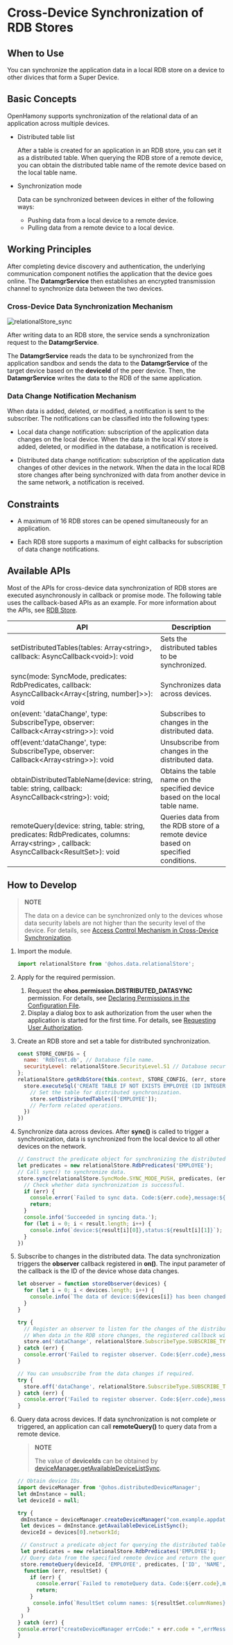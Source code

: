 # Cross-Device Synchronization of RDB Stores


## When to Use

You can synchronize the application data in a local RDB store on a device to other divices that form a Super Device.


## Basic Concepts

OpenHamony supports synchronization of the relational data of an application across multiple devices.

- Distributed table list

  After a table is created for an application in an RDB store, you can set it as a distributed table. When querying the RDB store of a remote device, you can obtain the distributed table name of the remote device based on the local table name.

- Synchronization mode

  Data can be synchronized between devices in either of the following ways:

  - Pushing data from a local device to a remote device. 
  - Pulling data from a remote device to a local device.


## Working Principles

After completing device discovery and authentication, the underlying communication component notifies the application that the device goes online. The **DatamgrService** then establishes an encrypted transmission channel to synchronize data between the two devices.


### Cross-Device Data Synchronization Mechanism

![relationalStore_sync](figures/relationalStore_sync.jpg)

After writing data to an RDB store, the service sends a synchronization request to the **DatamgrService**.

The **DatamgrService** reads the data to be synchronized from the application sandbox and sends the data to the **DatamgrService** of the target device based on the **deviceId** of the peer device. Then, the **DatamgrService** writes the data to the RDB of the same application.


### Data Change Notification Mechanism

When data is added, deleted, or modified, a notification is sent to the subscriber. The notifications can be classified into the following types:

- Local data change notification: subscription of the application data changes on the local device. When the data in the local KV store is added, deleted, or modified in the database, a notification is received.

- Distributed data change notification: subscription of the application data changes of other devices in the network. When the data in the local RDB store changes after being synchronized with data from another device in the same network, a notification is received.


## Constraints

- A maximum of 16 RDB stores can be opened simultaneously for an application.

- Each RDB store supports a maximum of eight callbacks for subscription of data change notifications.


## Available APIs

Most of the APIs for cross-device data synchronization of RDB stores are executed asynchronously in callback or promise mode. The following table uses the callback-based APIs as an example. For more information about the APIs, see [RDB Store](../reference/apis/js-apis-data-relationalStore.md).

| API| Description|
| -------- | -------- |
| setDistributedTables(tables: Array&lt;string&gt;, callback: AsyncCallback&lt;void&gt;): void | Sets the distributed tables to be synchronized.|
| sync(mode: SyncMode, predicates: RdbPredicates, callback: AsyncCallback&lt;Array&lt;[string, number]&gt;&gt;): void | Synchronizes data across devices.|
| on(event: 'dataChange', type: SubscribeType, observer: Callback&lt;Array&lt;string&gt;&gt;): void | Subscribes to changes in the distributed data.|
| off(event:'dataChange', type: SubscribeType, observer: Callback&lt;Array&lt;string&gt;&gt;): void | Unsubscribe from changes in the distributed data.|
| obtainDistributedTableName(device: string, table: string, callback: AsyncCallback&lt;string&gt;): void; | Obtains the table name on the specified device based on the local table name.|
| remoteQuery(device: string, table: string, predicates: RdbPredicates, columns: Array&lt;string&gt; , callback: AsyncCallback&lt;ResultSet&gt;): void | Queries data from the RDB store of a remote device based on specified conditions.|


## How to Develop

> **NOTE**
>
> The data on a device can be synchronized only to the devices whose data security labels are not higher than the security level of the device. For details, see [Access Control Mechanism in Cross-Device Synchronization](sync-app-data-across-devices-overview.md#access-control-mechanism-in-cross-device-synchronization).

1. Import the module.
   
   ```js
   import relationalStore from '@ohos.data.relationalStore';
   ```

2. Apply for the required permission.

   1. Request the **ohos.permission.DISTRIBUTED_DATASYNC** permission. For details, see [Declaring Permissions in the Configuration File](../security/accesstoken-guidelines.md#declaring-permissions-in-the-configuration-file).
   2. Display a dialog box to ask authorization from the user when the application is started for the first time. For details, see [Requesting User Authorization](../security/accesstoken-guidelines.md#requesting-user-authorization).

3. Create an RDB store and set a table for distributed synchronization.
   
   ```js
   const STORE_CONFIG = {
     name: 'RdbTest.db', // Database file name.
     securityLevel: relationalStore.SecurityLevel.S1 // Database security level.
   };
   relationalStore.getRdbStore(this.context, STORE_CONFIG, (err, store) => {
     store.executeSql('CREATE TABLE IF NOT EXISTS EMPLOYEE (ID INTEGER PRIMARY KEY AUTOINCREMENT, NAME TEXT NOT NULL, AGE INTEGER, SALARY REAL, CODES BLOB)', null, (err) => {
       // Set the table for distributed synchronization.
       store.setDistributedTables(['EMPLOYEE']);
       // Perform related operations.
     })
   })
   ```

4. Synchronize data across devices. After **sync()** is called to trigger a synchronization, data is synchronized from the local device to all other devices on the network.
   
   ```js
   // Construct the predicate object for synchronizing the distributed table.
   let predicates = new relationalStore.RdbPredicates('EMPLOYEE');
   // Call sync() to synchronize data.
   store.sync(relationalStore.SyncMode.SYNC_MODE_PUSH, predicates, (err, result) => {
     // Check whether data synchronization is successful.
     if (err) {
       console.error(`Failed to sync data. Code:${err.code},message:${err.message}`);
       return;
     }
     console.info('Succeeded in syncing data.');
     for (let i = 0; i < result.length; i++) {
       console.info(`device:${result[i][0]},status:${result[i][1]}`);
     }
   })
   ```

5. Subscribe to changes in the distributed data. The data synchronization triggers the **observer** callback registered in **on()**. The input parameter of the callback is the ID of the device whose data changes.
   
   ```js
   let observer = function storeObserver(devices) {
     for (let i = 0; i < devices.length; i++) {
       console.info(`The data of device:${devices[i]} has been changed.`);
     }
   }
   
   try {
     // Register an observer to listen for the changes of the distributed data.
     // When data in the RDB store changes, the registered callback will be invoked to return the data changes.
     store.on('dataChange', relationalStore.SubscribeType.SUBSCRIBE_TYPE_REMOTE, observer);
   } catch (err) {
     console.error('Failed to register observer. Code:${err.code},message:${err.message}');
   }
   
   // You can unsubscribe from the data changes if required.
   try {
     store.off('dataChange', relationalStore.SubscribeType.SUBSCRIBE_TYPE_REMOTE, observer);
   } catch (err) {
     console.error('Failed to register observer. Code:${err.code},message:${err.message}');
   }
   ```

6. Query data across devices. If data synchronization is not complete or triggered, an application can call **remoteQuery()** to query data from a remote device.

   > **NOTE**
   >
   > The value of **deviceIds** can be obtained by [deviceManager.getAvailableDeviceListSync](../reference/apis/js-apis-distributedDeviceManager.md#getavailabledevicelistsync).

   
   ```js
   // Obtain device IDs.
   import deviceManager from '@ohos.distributedDeviceManager';
   let dmInstance = null;
   let deviceId = null;

   try {
    dmInstance = deviceManager.createDeviceManager("com.example.appdatamgrverify");
    let devices = dmInstance.getAvailableDeviceListSync();
    deviceId = devices[0].networkId;

    // Construct a predicate object for querying the distributed table.
    let predicates = new relationalStore.RdbPredicates('EMPLOYEE');
    // Query data from the specified remote device and return the query result.
    store.remoteQuery(deviceId, 'EMPLOYEE', predicates, ['ID', 'NAME', 'AGE', 'SALARY', 'CODES'],
     function (err, resultSet) {
       if (err) {
         console.error(`Failed to remoteQuery data. Code:${err.code},message:${err.message}`);
         return;
       }
        console.info(`ResultSet column names: ${resultSet.columnNames}, column count: ${resultSet.columnCount}`);
      }
    )
   } catch (err) {
   console.error("createDeviceManager errCode:" + err.code + ",errMessage:" + err.message);
   }
   ```